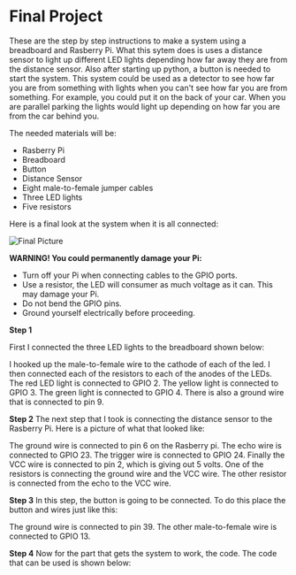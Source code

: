# Final Project

These are the step by step instructions to make a system using a breadboard and Rasberry Pi. What this sytem does is uses a distance sensor to light up different LED lights depending how far away they are from the distance sensor. Also after starting up python, a button is needed to start the system. This system could be used as a detector to see how far you are from something with lights when you can't see how far you are from something. For example, you could put it on the back of your car. When you are parallel parking the lights would light up depending on how far you are from the car behind you.

The needed materials will be:
 - Rasberry Pi
 - Breadboard
 - Button
 - Distance Sensor
 - Eight male-to-female jumper cables
 - Three LED lights
 - Five resistors

Here is a final look at the system when it is all connected:

![Final Picture](https://user-images.githubusercontent.com/115035059/201990778-a829a142-8247-4b92-91cd-689e2588886f.jpeg)

**WARNING! You could permanently damage your Pi:**

- Turn off your Pi when connecting cables to the GPIO ports.
- Use a resistor, the LED will consumer as much voltage as it can. This may damage         your Pi.
- Do not bend the GPIO pins.
- Ground yourself electrically before proceeding.

**Step 1**

First I connected the three LED lights to the breadboard shown below:


I hooked up the male-to-female wire to the cathode of each of the led. I then connected each of the resistors to each of the anodes of the LEDs. The red LED light is connected to GPIO 2. The yellow light is connected to GPIO 3. The green light is connected to GPIO 4. There is also a ground wire that is connected to pin 9. 

**Step 2**
The next step that I took is connecting the distance sensor to the Rasberry Pi. Here is a picture of what that looked like:


The ground wire is connected to pin 6 on the Rasberry pi. The echo wire is connected to GPIO 23. The trigger wire is connected to GPIO 24. Finally the VCC wire is connected to pin 2, which is giving out 5 volts. One of the resistors is connecting the ground wire and the VCC wire. The other resistor is connected from the echo to the VCC wire.

**Step 3**
In this step, the button is going to be connected. To do this place the button and wires just like this:


The ground wire is connected to pin 39. The other male-to-female wire is connected to GPIO 13.

**Step 4**
Now for the part that gets the system to work, the code. The code that can be used is shown below:

